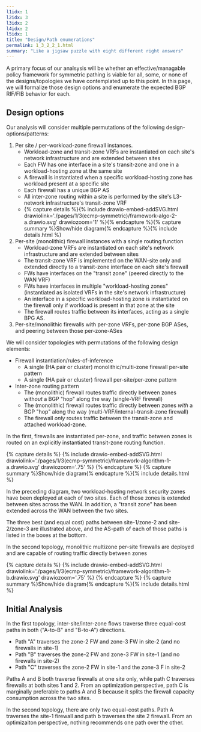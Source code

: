 ```yaml
---
l1idx: 1
l2idx: 3
l3idx: 2
l4idx: 2
l5idx: 1
title: "Design/Path enumerations"
permalink: 1_3_2_2_1.html
summary: "Like a jigsaw puzzle with eight different right answers"
---
```


A primary focus of our analsysis will be whether an effective/managable policy framework for symmetric pathing is viable for all, some, or none of the designs/topologies we have contemplated up to this point.  In this page, we will formalize those design options and enumerate the expected BGP RIF/FIB behavior for each.

## Design options

Our analysis will consider multiple permutations of the following design-options/patterns:

1. Per site / per-workload-zone firewall instances.
   - Workload-zone and transit-zone VRFs are instantiated on each site's network infrastructure and are extended between sites
   - Each FW has one interface in a site's transit-zone and one in a workload-hosting zone at the same site
   - A firewall is instantiated when a specific workload-hosting zone has workload present at a specific site
   - Each firewall has a unique BGP AS
   - All inter-zone routing within a site is performed by the site's L3-network infrastructure's transit-zone VRF 
   - {% capture details %}{% include drawio-embed-addSVG.html drawiolink='./pages/1/3(ecmp-symmetric)/framework-algo-2-a.drawio.svg' drawiozoom='1' %}{% endcapture %}{% capture summary %}Show/hide diagram{% endcapture %}{% include details.html %}
2. Per-site (monolithic) firewall instances with a single routing function
   - Workload-zone VRFs are instantiated on each site's network infrastructure and are extended between sites
   - The transit-zone VRF is implemented on the WAN-site only and extended directly to a transit-zone interface on each site's firewall
   - FWs have interfaces on the "transit zone" (peered directly to the WAN VRF)
   - FWs have interfaces in multiple "workload-hosting zones" (instantiated as isolated VRFs in the site's network infrastructure)
   - An interface in a specific workload-hosting zone is instantiated on the firewall only if workload is present in that zone at the site
   - The firewall routes traffic between its interfaces, acting as a single BPG AS.
3. Per-site/monolithic firewalls  with per-zone VRFs, per-zone BGP ASes, and peering between those per-zone-ASes









We will consider topologies with permutations of the following design elements:
- Firewall instantiation/rules-of-inference
  - A single (HA pair or cluster) monolithic/multi-zone firewall per-site pattern
  - A single (HA pair or cluster) firewall per-site/per-zone pattern
- Inter-zone routing pattern
  - The (monolithic) firewall routes traffic directly between zones with*out* a BGP "hop" along the way  (single-VRF firewall)
  - The (monolithic) firewall routes traffic directly between zones *with* a BGP "hop" along the way (multi-VRF/internal-transit-zone firewall)
  - The firewall *only* routes traffic between the transit-zone and attached workload-zone.


In the first, firewalls are instantiated per-zone, and traffic between zones is routed on an explicitly instantiated transit-zone routing function.

{% capture details %}
{% include drawio-embed-addSVG.html drawiolink='./pages/1/3(ecmp-symmetric)/framework-algorithm-1-a.drawio.svg' drawiozoom='.75' %}
{% endcapture %}
{% capture summary %}Show/hide diagram{% endcapture %}{% include details.html %}

In the preceding diagram, two workload-hosting network security zones have been deployed at each of two sites.  Each of those zones is extended between sites across the WAN.  In addition, a "transit zone" has been extended across the WAN between the two sites.

The three best (and equal cost) paths between site-1/zone-2 and site-2/zone-3 are illustrated above, and the AS-path of each of those paths is listed in the boxes at the bottom.

In the second topology, monolithic multizone per-site firewalls are deployed and are capable of routing traffic directly between zones 

{% capture details %}
{% include drawio-embed-addSVG.html drawiolink='./pages/1/3(ecmp-symmetric)/framework-algorithm-1-b.drawio.svg' drawiozoom='.75' %}
{% endcapture %}
{% capture summary %}Show/hide diagram{% endcapture %}{% include details.html %}


## Initial Analysis

In the first  topology, inter-site/inter-zone flows traverse three equal-cost paths in both ("A-to-B" and "B-to-A") directions.
- Path "A" traverses the zone-2 FW and zone-3 FW in site-2  (and no firewalls in site-1)
- Path "B" traverses the zone-2 FW and zone-3 FW in site-1  (and no firewalls in site-2)
- Path "C" traverses the zone-2 FW in site-1 and the zone-3 F in site-2

Paths A and B both traverse firewalls at one site only, while path C traverses firewalls at both sites 1 and 2.  From an optimization perspective, path C is marginally preferable to paths A and B because it splits the firewall capacity consumption across the two sites.

In the second topology, there are only two equal-cost paths.  Path A traverses the site-1 firewall and path b traverses the site 2 firewall.  From an optimizaiton perspective, nothing recommends one path over the other.

